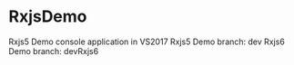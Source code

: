 # RxjsDemo
Rxjs5 Demo console application in VS2017
Rxjs5 Demo branch: dev
Rxjs6 Demo branch: devRxjs6
